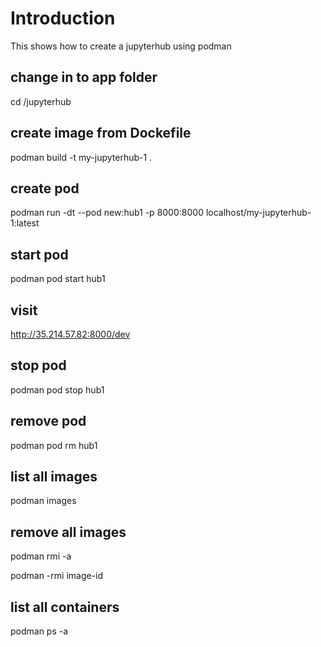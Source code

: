# Introduction

This shows how to create a jupyterhub using podman

## change in to app folder

cd /jupyterhub

## create image from Dockefile

podman build -t my-jupyterhub-1 .

## create pod

podman run -dt --pod new:hub1 -p 8000:8000 localhost/my-jupyterhub-1:latest

## start pod

podman pod start hub1

## visit

http://35.214.57.82:8000/dev

## stop pod

podman pod stop hub1

## remove pod

podman pod rm hub1

## list all images

podman images

## remove all images

podman rmi -a

podman -rmi image-id

## list all containers

podman ps -a
